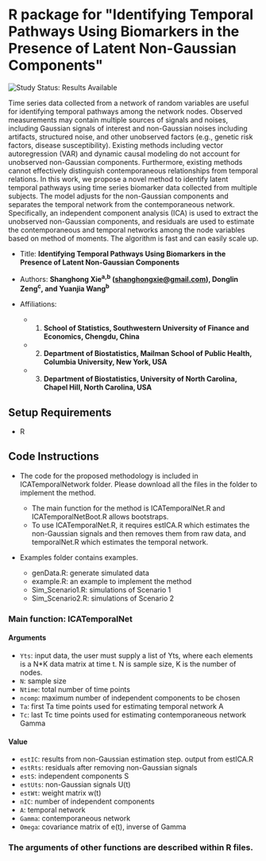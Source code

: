 
# R package for "Identifying Temporal Pathways Using Biomarkers in the Presence of Latent Non-Gaussian Components"

<img src="https://img.shields.io/badge/Study%20Status-Results%20Available-yellow.svg" alt="Study Status: Results Available"> 

Time series data collected from a network of random variables are useful for identifying temporal pathways among the network nodes. Observed measurements may contain multiple sources of signals and noises, including Gaussian signals of interest and non-Gaussian noises including artifacts, structured noise, and other unobserved factors (e.g., genetic risk factors, disease susceptibility). Existing methods including vector autoregression (VAR) and dynamic causal modeling do not account for unobserved non-Gaussian components. Furthermore, existing methods cannot effectively distinguish contemporaneous relationships from temporal relations. In this work, we propose a novel method to identify latent temporal pathways using time series biomarker data collected from multiple subjects. The model adjusts for the non-Gaussian components and separates the temporal network from the contemporaneous network. Specifically, an independent component analysis (ICA) is used to extract the unobserved non-Gaussian components, and residuals are used to estimate the contemporaneous and temporal networks among the node variables based on method of moments. The algorithm is fast and can easily scale up. 

- Title: **Identifying Temporal Pathways Using Biomarkers in the Presence of Latent Non-Gaussian Components**

- Authors: **Shanghong Xie<sup>a,b</sup> (shanghongxie@gmail.com), Donglin Zeng<sup>c</sup>, and Yuanjia Wang<sup>b</sup>**

- Affiliations:
   + 1. **School of Statistics, Southwestern University of Finance and Economics, Chengdu, China**
   + 2. **Department of Biostatistics, Mailman School of Public Health, Columbia University, New York, USA**
   + 3. **Department of Biostatistics, University of North Carolina, Chapel Hill, North Carolina, USA**
  



## Setup Requirements
- R


## Code Instructions

- The code for the proposed methodology is included in ICATemporalNetwork folder. Please download all the files in the folder to implement the method.
  + The main function for the method is ICATemporalNet.R and ICATemporalNetBoot.R allows bootstraps.
  + To use ICATemporalNet.R, it requires estICA.R which estimates the non-Gaussian signals and then removes them from raw data, and temporalNet.R which estimates the temporal network. 


 
- Examples folder contains examples.
   + genData.R: generate simulated data
   + example.R: an example to implement the method
   + Sim_Scenario1.R: simulations of Scenario 1
   + Sim_Scenario2.R: simulations of Scenario 2

### Main function: ICATemporalNet
#### Arguments
+ `Yts`: input data, the user must supply a list of Yts, where each elements is a N*K data matrix at time t. N is sample size, K is the number of nodes.
+ `N`: sample size
+ `Ntime`: total number of time points
+ `ncomp`:  maximum number of independent components to be chosen
+  `Ta`: first Ta time points used for estimating temporal network A
+  `Tc`: last Tc time points used for estimating contemporaneous network Gamma

#### Value
+ `estIC`: results from non-Gaussian estimation step. output from estICA.R
+ `estRts`: residuals after removing non-Gaussian signals
+ `estS`: independent components S
+ `estUts`: non-Gaussian signals U(t)
+ `estWt`: weight matrix w(t)
+  `nIC`: number of independent components
+  `A`: temporal network
+  `Gamma`: contemporaneous network
+  `Omega`: covariance matrix of e(t), inverse of Gamma

### The arguments of other functions are described within R files.
 
